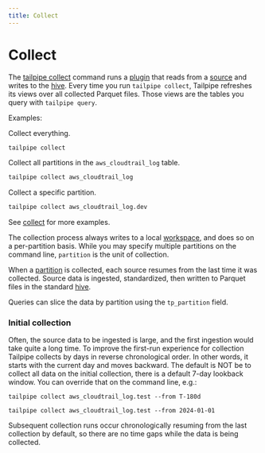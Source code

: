 ```yaml
---
title: Collect 
---
```


# Collect

The [tailpipe collect](/docs/reference/cli/collect) command runs a [plugin](/docs/collect/plugins) that reads from a [source](/docs/manage/source) and writes to the [hive](/docs/manage/partition#hive-partitioning). Every time you run `tailpipe collect`, Tailpipe refreshes its views over all collected Parquet files. Those views are the tables you query with `tailpipe query`.

Examples:

Collect everything.

```bash
tailpipe collect
```

Collect all partitions in the `aws_cloudtrail_log` table.

```bash
tailpipe collect aws_cloudtrail_log
```

Collect a specific partition.

```bash
tailpipe collect aws_cloudtrail_log.dev
```

See [collect](/docs/reference/cli/collect) for more examples.


The collection process always writes to a local [workspace](/docs/manage/workspace), and does so on a per-partition basis.  While you may specify multiple partitions on the command line, `partition` is the unit of collection.

<!--
A partition day is the atomic unit of work; the partition collection succeeds or fails for all sources for a given day, and if it fails, rolls everything back for that day.
-->

When a [partition](/docs/manage/partition) is collected, each source resumes from the last time it was collected. Source data is ingested, standardized, then written to Parquet files in the standard [hive](/docs/manage/partition#hive-partitioning).

Queries can slice the data by partition using the `tp_partition` field.

### Initial collection

Often, the source data to be ingested is large, and the first ingestion would take quite a long time. To improve the first-run experience for collection Tailpipe collects by days in reverse chronological order. In other words, it starts with the current day and moves backward. The default is NOT be to collect all data on the initial collection, there is a default 7-day lookback window. You can override that on the command line, e.g.:

```
tailpipe collect aws_cloudtrail_log.test --from T-180d
```

```
tailpipe collect aws_cloudtrail_log.test --from 2024-01-01
```

Subsequent collection runs occur chronologically resuming from the last collection by default, so there are no time gaps while the data is being collected.

<!--
- The data is available for querying even while partition collection is still occurring.
-->

